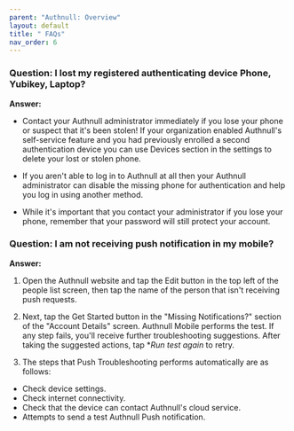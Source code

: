 ```yaml
---
parent: "Authnull: Overview"
layout: default
title: " FAQs"
nav_order: 6
---
```



### **Question: I lost my registered authenticating device Phone, Yubikey, Laptop?**

**Answer:** 

* Contact your Authnull administrator immediately if you lose your phone or suspect that it's been stolen!
If your organization enabled Authnull's self-service feature and you had previously enrolled a second authentication device you can use Devices section in the settings to delete your lost or stolen phone.

* If you aren't able to log in to Authnull at all then your Authnull administrator can disable the missing phone for authentication and help you log in using another method.

* While it's important that you contact your administrator if you lose your phone, remember that your password will still protect your account.

### **Question: I am not receiving push notification in my mobile?**

**Answer:** 

1. Open the Authnull website and tap the Edit button in the top left of the people list screen, then tap the name of the person that isn't receiving push requests.

2. Next, tap the Get Started button in the "Missing Notifications?" section of the "Account Details" screen.
Authnull Mobile performs the test. If any step fails, you'll receive further troubleshooting suggestions. After taking the suggested actions, tap **Run test again* to retry.

3. The steps that Push Troubleshooting performs automatically are as follows:

* Check device settings.
* Check internet connectivity.
* Check that the device can contact Authnull's cloud service.
* Attempts to send a test Authnull Push notification.

